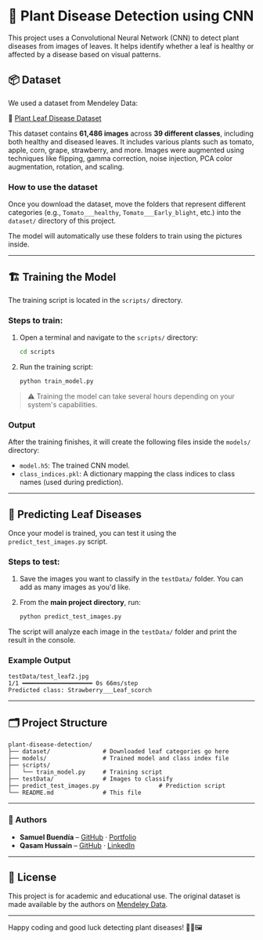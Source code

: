 # 🌿 Plant Disease Detection using CNN

This project uses a Convolutional Neural Network (CNN) to detect plant diseases from images of leaves. It helps identify whether a leaf is healthy or affected by a disease based on visual patterns.

## 📦 Dataset

We used a dataset from Mendeley Data:

🔗 [Plant Leaf Disease Dataset](https://data.mendeley.com/datasets/tywbtsjrjv/1)

This dataset contains **61,486 images** across **39 different classes**, including both healthy and diseased leaves. It includes various plants such as tomato, apple, corn, grape, strawberry, and more. Images were augmented using techniques like flipping, gamma correction, noise injection, PCA color augmentation, rotation, and scaling.

### How to use the dataset

Once you download the dataset, move the folders that represent different categories (e.g., `Tomato___healthy`, `Tomato___Early_blight`, etc.) into the `dataset/` directory of this project.

The model will automatically use these folders to train using the pictures inside.

---

## 🏗️ Training the Model

The training script is located in the `scripts/` directory.

### Steps to train:

1. Open a terminal and navigate to the `scripts/` directory:

   ```bash
   cd scripts
   ```

2. Run the training script:

   ```bash
   python train_model.py
   ```

> ⚠️ Training the model can take several hours depending on your system's capabilities.

### Output

After the training finishes, it will create the following files inside the `models/` directory:

- `model.h5`: The trained CNN model.
- `class_indices.pkl`: A dictionary mapping the class indices to class names (used during prediction).

---

## 🧪 Predicting Leaf Diseases

Once your model is trained, you can test it using the `predict_test_images.py` script.

### Steps to test:

1. Save the images you want to classify in the `testData/` folder. You can add as many images as you'd like.

2. From the **main project directory**, run:

   ```bash
   python predict_test_images.py
   ```

The script will analyze each image in the `testData/` folder and print the result in the console.

### Example Output

```
testData/test_leaf2.jpg
1/1 ━━━━━━━━━━━━━━━━━━━━ 0s 66ms/step
Predicted class: Strawberry___Leaf_scorch
```

---

## 🗂️ Project Structure

```
plant-disease-detection/
├── dataset/               # Downloaded leaf categories go here
├── models/                # Trained model and class index file
├── scripts/
│   └── train_model.py     # Training script
├── testData/              # Images to classify
├── predict_test_images.py                 # Prediction script
└── README.md              # This file
```

---

### 👥 Authors

- **Samuel Buendía** – [GitHub](https://github.com/samuelbuendia) · [Portfolio](https://samuelbuendia.com)
- **Qasam Hussain** – [GitHub](https://github.com/username) · [LinkedIn](https://linkedin.com/in/qasam-hussain-53a54912b) 

---

## 📃 License

This project is for academic and educational use. The original dataset is made available by the authors on [Mendeley Data](https://data.mendeley.com/datasets/tywbtsjrjv/1).

---

Happy coding and good luck detecting plant diseases! 🌱🧠🖼️